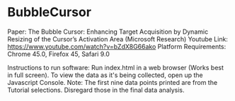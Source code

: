 # BubbleCursor
Paper: The Bubble Cursor: Enhancing Target Acquisition by Dynamic Resizing of the Cursor’s Activation Area (Microsoft Research)
Youtube Link: https://www.youtube.com/watch?v=bZdX8G66ako
Platform Requirements: Chrome 45.0, Firefox 45, Safari 9.0

Instructions to run software:
Run index.html in a web browser (Works best in full screen).
To view the data as it's being collected, open up the Javascript Console. 
Note: The first nine data points printed are from the Tutorial selections. Disregard those in the final data analysis.
